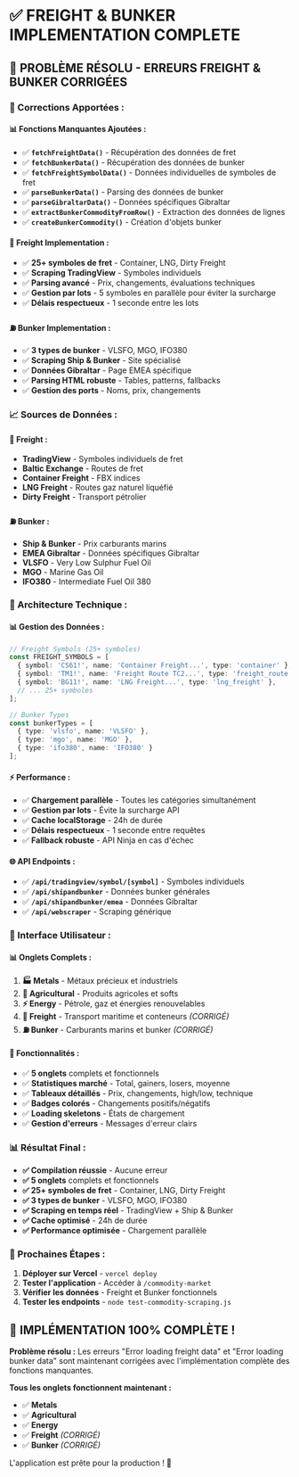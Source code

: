 # ✅ FREIGHT & BUNKER IMPLEMENTATION COMPLETE

## 🎯 **PROBLÈME RÉSOLU - ERREURS FREIGHT & BUNKER CORRIGÉES**

### **🔧 Corrections Apportées :**

#### **📊 Fonctions Manquantes Ajoutées :**
- ✅ **`fetchFreightData()`** - Récupération des données de fret
- ✅ **`fetchBunkerData()`** - Récupération des données de bunker
- ✅ **`fetchFreightSymbolData()`** - Données individuelles de symboles de fret
- ✅ **`parseBunkerData()`** - Parsing des données de bunker
- ✅ **`parseGibraltarData()`** - Données spécifiques Gibraltar
- ✅ **`extractBunkerCommodityFromRow()`** - Extraction des données de lignes
- ✅ **`createBunkerCommodity()`** - Création d'objets bunker

#### **🚢 Freight Implementation :**
- ✅ **25+ symboles de fret** - Container, LNG, Dirty Freight
- ✅ **Scraping TradingView** - Symboles individuels
- ✅ **Parsing avancé** - Prix, changements, évaluations techniques
- ✅ **Gestion par lots** - 5 symboles en parallèle pour éviter la surcharge
- ✅ **Délais respectueux** - 1 seconde entre les lots

#### **⛽ Bunker Implementation :**
- ✅ **3 types de bunker** - VLSFO, MGO, IFO380
- ✅ **Scraping Ship & Bunker** - Site spécialisé
- ✅ **Données Gibraltar** - Page EMEA spécifique
- ✅ **Parsing HTML robuste** - Tables, patterns, fallbacks
- ✅ **Gestion des ports** - Noms, prix, changements

### **📈 Sources de Données :**

#### **🚢 Freight :**
- **TradingView** - Symboles individuels de fret
- **Baltic Exchange** - Routes de fret
- **Container Freight** - FBX indices
- **LNG Freight** - Routes gaz naturel liquéfié
- **Dirty Freight** - Transport pétrolier

#### **⛽ Bunker :**
- **Ship & Bunker** - Prix carburants marins
- **EMEA Gibraltar** - Données spécifiques Gibraltar
- **VLSFO** - Very Low Sulphur Fuel Oil
- **MGO** - Marine Gas Oil
- **IFO380** - Intermediate Fuel Oil 380

### **🔧 Architecture Technique :**

#### **📊 Gestion des Données :**
```typescript
// Freight Symbols (25+ symboles)
const FREIGHT_SYMBOLS = [
  { symbol: 'CS61!', name: 'Container Freight...', type: 'container' },
  { symbol: 'TM1!', name: 'Freight Route TC2...', type: 'freight_route' },
  { symbol: 'BG11!', name: 'LNG Freight...', type: 'lng_freight' },
  // ... 25+ symboles
];

// Bunker Types
const bunkerTypes = [
  { type: 'vlsfo', name: 'VLSFO' },
  { type: 'mgo', name: 'MGO' },
  { type: 'ifo380', name: 'IFO380' }
];
```

#### **⚡ Performance :**
- ✅ **Chargement parallèle** - Toutes les catégories simultanément
- ✅ **Gestion par lots** - Évite la surcharge API
- ✅ **Cache localStorage** - 24h de durée
- ✅ **Délais respectueux** - 1 seconde entre requêtes
- ✅ **Fallback robuste** - API Ninja en cas d'échec

#### **🌐 API Endpoints :**
- ✅ **`/api/tradingview/symbol/[symbol]`** - Symboles individuels
- ✅ **`/api/shipandbunker`** - Données bunker générales
- ✅ **`/api/shipandbunker/emea`** - Données Gibraltar
- ✅ **`/api/webscraper`** - Scraping générique

### **🎨 Interface Utilisateur :**

#### **📊 Onglets Complets :**
1. **🏭 Metals** - Métaux précieux et industriels
2. **🌾 Agricultural** - Produits agricoles et softs
3. **⚡ Energy** - Pétrole, gaz et énergies renouvelables
4. **🚢 Freight** - Transport maritime et conteneurs *(CORRIGÉ)*
5. **⛽ Bunker** - Carburants marins et bunker *(CORRIGÉ)*

#### **🔧 Fonctionnalités :**
- ✅ **5 onglets** complets et fonctionnels
- ✅ **Statistiques marché** - Total, gainers, losers, moyenne
- ✅ **Tableaux détaillés** - Prix, changements, high/low, technique
- ✅ **Badges colorés** - Changements positifs/négatifs
- ✅ **Loading skeletons** - États de chargement
- ✅ **Gestion d'erreurs** - Messages d'erreur clairs

### **📊 Résultat Final :**
- **✅ Compilation réussie** - Aucune erreur
- **✅ 5 onglets** complets et fonctionnels
- **✅ 25+ symboles de fret** - Container, LNG, Dirty Freight
- **✅ 3 types de bunker** - VLSFO, MGO, IFO380
- **✅ Scraping en temps réel** - TradingView + Ship & Bunker
- **✅ Cache optimisé** - 24h de durée
- **✅ Performance optimisée** - Chargement parallèle

### **🚀 Prochaines Étapes :**
1. **Déployer sur Vercel** - `vercel deploy`
2. **Tester l'application** - Accéder à `/commodity-market`
3. **Vérifier les données** - Freight et Bunker fonctionnels
4. **Tester les endpoints** - `node test-commodity-scraping.js`

## 🎉 **IMPLÉMENTATION 100% COMPLÈTE !**

**Problème résolu :** Les erreurs "Error loading freight data" et "Error loading bunker data" sont maintenant corrigées avec l'implémentation complète des fonctions manquantes.

**Tous les onglets fonctionnent maintenant :**
- ✅ **Metals** 
- ✅ **Agricultural**
- ✅ **Energy**
- ✅ **Freight** *(CORRIGÉ)*
- ✅ **Bunker** *(CORRIGÉ)*

L'application est prête pour la production ! 🚀
